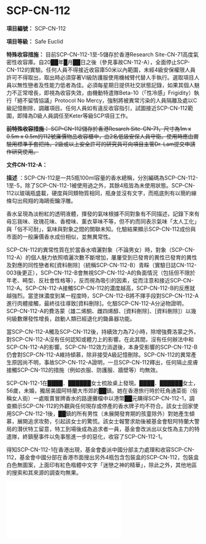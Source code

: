 # SCP-CN-112


**項目編號：** SCP-CN-112

**項目等級：** Safe Euclid

**特殊收容措施：** 目前SCP-CN-112-1至-5儲存於香港Research Site-CN-71高度氣密性收容庫。自20██年█月██日之後（參見事故CN-112-A），全面停止SCP-CN-112的實驗。任何人員不得接近收容庫50米以內範圍，未經4級安保權限人員許可不得取出，取出時必須穿著VI級防護服使用機械臂代替人手執行。選取項目人員以無性戀者及性能力低者為佳。必須每星期日提供社交狀態記錄，如果其個人魅力不正常增長，即視為收容失效，由機動特遣隊Beta-10（<span class='ruby'>&#12300;&#24615;&#20919;&#24863;&#12301;Frigidity</span>）執行<span class='ruby'>&#12300;&#32085;&#19981;&#30041;&#24773;&#21332;&#35696;&#12301;Protocol No Mercy</span>，強制將被異常污染的人員隔離及處以C級記憶刪除，調離項目。任何人員如有違反收容指引，試圖接近SCP-CN-112範圍，即降為D級人員調任至Keter等級SCP項目工作。

<span style='text-decoration: line-through;'>**&#21069;&#29305;&#27530;&#25910;&#23481;&#25514;&#26045;&#65306;** SCP-CN-112&#20786;&#23384;&#26044;&#39321;&#28207;Resarch Site-CN-71&#65292;&#23610;&#23544;&#28858;1m x 0.5m x 0.5m&#30340;112&#34399;&#24265;&#20729;&#29289;&#21697;&#25910;&#23481;&#27331;&#20013;&#65292;&#30001;2&#21517;&#20302;&#32026;&#23433;&#20445;&#20154;&#21729;&#23432;&#34907;&#12290;&#20351;&#29992;&#26178;&#25033;&#30001;&#23526;&#39511;&#29992;&#27161;&#28310;&#25163;&#22871;&#25226;&#25345;&#12290;2&#32026;&#25110;&#20197;&#19978;&#23433;&#20840;&#35377;&#21487;&#30340;&#30740;&#31350;&#21729;&#21487;&#21521;&#38917;&#30446;&#20027;&#31649;Dr. Lam&#25552;&#20132;&#30003;&#35531;&#20316;&#30740;&#31350;&#20351;&#29992;&#12290;</span>

**文件CN-112-A：** 


**描述** ：SCP-CN-112是一共5瓶100ml容量的香水總稱，分別編碼為SCP-CN-112-1至-5，除了SCP-CN-112-1被使用過之外，其餘4瓶皆為未使用狀態。SCP-CN-112以玻璃瓶盛載，硬度與同類物質相同，瓶身並沒有文字，而瓶底則有以簡約線條勾出飛翔的海鷗銜鑰浮雕。

香水呈現為淡粉紅的透明液體，揮發的氣味根據不同對象有不同描述，記錄下來有毋忘我味、玫瑰花味、香橙味、薰衣草味不等，但不約而同表示氣味「太人工化」與「俗不可耐」，氣味與對象之間的關聯未知。化驗結果顯示SCP-CN-112成份與市面的一般廉價香水成份相似，並無異常性。

SCP-CN-112的異常性質在於當香水噴灑對象（不論男女）時，對象（SCP-CN-112-A）的個人魅力依照噴灑次數不斷增加，屢屢受到已發育的異性已發育的異性及對應的同性戀者和[資料刪除]（統稱SCP-CN-112-B）青睬（實驗日誌CN-112-003後更正），SCP-CN-112-B會無視SCP-CN-112-A的負面情況（包括但不限於年老、畸型、反社會性格等），反而視為吸引的因素，從而注意和接近SCP-CN-112-A。SCP-CN-112-A接觸SCP-CN-112的濃度越高，SCP-CN-112-B的反應就越強烈。當塗抹濃度到某一程度時，SCP-CN-112-B將不擇手段對SCP-CN-112-A進行肉體接觸，最終往往導致[資料刪除]。化驗SCP-CN-112-A分泌物證明，SCP-CN-112-A的費洛蒙（雄二烯酮、雌四烯醇、[資料刪除]、[資料刪除]）以幾何級數爆發性增長，啟動人類已經退化的鋤鼻器功能。

當SCP-CN-112-A觸及SCP-CN-112後，持續效力為72小時，除增強費洛蒙之外，對SCP-CN-112-A沒有任何認知或體力上的影響。在此其間，沒有任何辦法中和SCP-CN-112-A的影響。SCP-CN-112效力消退後，本身受影響的SCP-CN-112-B仍會對SCP-CN-112-A維持傾慕，除非接受A級記憶刪除。SCP-CN-112的異常產生原因尚不明，事故SCP-CN-112-A證明，一旦SCP-CN-112釋出，任何隔止皮膚接觸SCP-CN-112的措施（例如衣服、防護服、牆壁等）均無效。

SCP-CN-112-1在████．██████女士梳妝桌上發現。████．██████女士，56歲，未婚，獨居美國阿特蘭大市郊的██鎮。她在香港旅行時於旺角通菜街（俗稱女人街）一處販賣冒牌香水的路邊攤檔中以港幣██元購得SCP-CN-112-1，調查顯示SCP-CN-112的外觀與任何現存或停產的香水牌子均不符合。該女士回家使用SCP-CN-112-1後，██鎮的所有男性（未展開發育期的孩童除外）對她產生傾慕，展開追求攻勢，引起該女士的驚慌。該女士報警求助後被基金會駐阿特蘭大警局的潛伏特工留意，特工到場後成為追求者一員，基金會改派出以女性為主力的特遣隊，終鎮壓事件以免事態進一步的惡化，收容了SCP-CN-112-1。

得知SCP-CN-112-1在香港出現，基金會委派中國分部主力處理和收容SCP-CN-112，基金會中國分部在香港市面搜出另外4瓶包含包裝盒的SCP-CN-112，包裝盒白色無圖案，上面印有紅色楷體中文字「迷戀之神的精華」，除此之外，其他地區的搜索和其來源的調查均無果。

<iframe frameborder='0' scrolling='auto' class='html-block-iframe' src='/scp-cn-112/html/9401009bfaf8e3a6a32a12c0a81518a62d9bc185-6718773521024065695' allowtransparency='true' />
**實驗日誌** ：以下是SCP-CN-112實驗的簡短摘錄。

**實驗日誌 CN-112-001** 
**實驗目的：** 觀察正常情況
**氣味：** ／
**SCP-CN-112-A：** ██先生（男，6█歲，異性戀者，患有中度多發性神經纖維瘤，項目主任Dr. Lam的朋友，主動協助實驗）
**SCP-CN-112-B：** D-47922 （女，23歲，異性戀者，有為供養男妓而打劫銀行記錄）、D-53578 （男，35歲，異性戀者，有色情犯罪記錄）
**實驗過程：** 受測者未噴灑SCP-CN-112之前在實驗室先會面。
**實驗結果：** D-47922形容██先生為「有史以來最令我嘔心的怪物」，D-53578望了██先生一眼之後，不肯再與██先生視線接觸。 ██先生實驗後表示一早聽慣這種說話，沒有什麼感覺。

<iframe frameborder='0' scrolling='auto' class='html-block-iframe' src='/scp-cn-112/html/9401009bfaf8e3a6a32a12c0a81518a62d9bc185-1607466034813512271' allowtransparency='true' />
**實驗日誌 CN-112-002** 
**實驗目的：** 實驗基準
**氣味：** 毋忘我
**SCP-CN-112-A：** 同上
**SCP-CN-112-B：** 同上
**實驗過程：** 在密封的實驗室，██先生噴灑一下SCP-CN-112-1在手掌，然後將之塗抹到暴露的皮膚。D-47922和D-53578由實驗室隔間進入。
**實驗結果：** D-47922的表情由厭惡慢慢平復，開始主動跟██先生攀談，言辭中沒有惡意。D-53578不斷表達不耐煩情緒，催促工作人員結束實驗。D-47922表示聞不到██先生有任何氣味，相反██先生與D-53578均示意香水氣味濃烈，庸俗之極。
**附錄CN-112-002：** *唔，受測者對氣味的反應不同，這個有趣，以此為實驗基準。* Dr. Lam

<iframe frameborder='0' scrolling='auto' class='html-block-iframe' src='/scp-cn-112/html/9401009bfaf8e3a6a32a12c0a81518a62d9bc185-6036788081859285718' allowtransparency='true' />
**實驗日誌 CN-112-003** 
**實驗目的：** 觀察增幅噴灑SCP-CN-112次數的效果
**氣味：** 同上
**SCP-CN-112-A：** 同上
**SCP-CN-112-B：** 同上
**實驗過程：** 實驗過程在實驗CN-112-2完結第二日進行，過程與上一次實驗相同。
**實驗結果：** D-47922積極地與██先生接觸，言談中多番透露自己的隱私以博██先生好感，形容██先生是「我見過的最有魅力的男人」。D-53578的反應與上一次實驗一樣。實驗完結時，當█特工（男）步入實驗室護送██先生離開時，向██先生示好：「嗨！帥哥！」項目主管Dr. Lam質問下，█特工承認自己是未出櫃的同性戀者，亦無在██先生身上聞出氣味，稍後接受C級記憶刪除及調離項目。而██先生依舊在第一次噴灑SCP-CN-112的72小時後回復原狀，沒有因異常生效期間增噴香水而延長異常生效期。
**附錄CN-112-003：** *以後實驗進行時，工作人員必須穿著標準防護服以防認知受污染。* Dr. Lam

<iframe frameborder='0' scrolling='auto' class='html-block-iframe' src='/scp-cn-112/html/9401009bfaf8e3a6a32a12c0a81518a62d9bc185-15841253441934788199' allowtransparency='true' />
**實驗日誌 CN-112-029** 
**實驗目的：** 觀察SCP-CN-112-A對雙方之間的影響
**氣味：** 毋忘我、玫瑰花
**SCP-CN-112-A：** ██先生、D-35578 （女，43歲，異性戀者，健美愛好者，偏愛男性打扮從而沒法在外觀分辨性別，臉部80%被骷髏和粗話紋身遮蓋）
**SCP-CN-112-B：** ／
**實驗過程：** ██先生與D-35578在不同的密封隔間塗抹SCP-CN-112-1，接著步入實驗室會面。
**實驗結果：** 當項目主管Dr. Lam詢問兩者是否互相傾慕後，██先生答：「敬謝不敏。」D-35578答：「你別開我玩笑！」██先生表示D-35578的香水氣味與他一樣是毋忘我味，而D-35578表示██先生的香水氣味與她一樣是玫瑰花味。
**附錄CN-112-029：** *實驗證明SCP-CN-112-A互相之間免疫。* Dr. Lam

<iframe frameborder='0' scrolling='auto' class='html-block-iframe' src='/scp-cn-112/html/9401009bfaf8e3a6a32a12c0a81518a62d9bc185-13936277621245392932' allowtransparency='true' />
**實驗日誌 CN-112-050** 
**實驗目的：** 觀察SCP-CN-112-A對同性戀者、雙性戀者、無性戀者的影響
**氣味：** 同上
**SCP-CN-112-A：** 同上
**SCP-CN-112-B：** D-74838（女，19歲，女同性戀者）、D-57839 （男，30歲，雙性戀者）、D-83952 （女，27歲，雙性戀者）、初級研究員██ Chan（女，██歲，自稱無性戀者，因其罕見性傾向獲邀參加實驗）。
**實驗過程：** 眾SCP-CN-112-B輪流步入密封實驗室。
**實驗結果：** D-74838只對D-35578產生異常狀態。D-57839、D-83952均對██先生、D-35578產生異常狀態。初級研究員██ Chan對兩人沒有反應，她表示聞到毋忘我和玫瑰花混合的香水味，形容「極度低品味」。事後██ Chan因為對SCP-CN-112-A免疫而加入本項目。
**附錄CN-112-050：** *實驗證明SCP-CN-112引發異常狀態的邏輯。* Dr. Lam

<iframe frameborder='0' scrolling='auto' class='html-block-iframe' src='/scp-cn-112/html/9401009bfaf8e3a6a32a12c0a81518a62d9bc185-901639379646946232' allowtransparency='true' />
**實驗日誌 CN-112-062** 
**實驗目的：** 觀察SCP-CN-112-A對動物的影響
**氣味：** 毋忘我
**SCP-CN-112-A：** ██先生
**SCP-CN-112-B：** 哺乳類、兩棲類、鳥類、爬蟲類等雌性動物
**實驗過程：** 同上
**實驗結果：** [資料刪除]
**附錄CN-112-062：** *非常感激██先生的幫助，以後所有受測者由D級人員選取。* Dr. Lam

<iframe frameborder='0' scrolling='auto' class='html-block-iframe' src='/scp-cn-112/html/9401009bfaf8e3a6a32a12c0a81518a62d9bc185-9060374541908623982' allowtransparency='true' />
**實驗日誌 CN-112-106** 
**實驗目的：** 觀察SCP-CN-112-A對人形SCP的影響
**氣味：** ／
**SCP-CN-112-A：** ／
**SCP-CN-112-B：** ／
**實驗過程：** 實驗被O5-CN-12否決。
**實驗結果：** ／
**附錄CN-112-106：** *影響人形SCP神智足以帶來收容失效，你我付不起這個代價。* O5-CN-12

**文件CN-112-B：** 


**事故CN-112-A：** 
**氣味：** 可樂、香橙、檸檬茶、薰衣草、緬梔花
20██年█月██日，3名身穿VI級防護服，疑與Marshall,Carter和Dark香港分公司有關的入侵者，爆破112號廉價物品收容櫃，欲奪取5瓶SCP-CN-112。他們與2名安保發生打鬥，在此期間打翻SCP-CN-112-1，約三分之二香水傾濺出。儘管有防護服保護，SCP-CN-112仍對3名入侵者與2名相距甚遠的安保產生異常效應。他們的費洛蒙增幅[資料刪除]倍，費洛蒙以淡粉紅氣體形式爆開防護服，沿空調裝置擴散，5分鐘之內傳遍整個Site-CN-71。

3名入侵者在意外後立即自鎖隔間內，2名安保立即向項目主管Dr. Lam發出緊急報告。但包括Site主任、高級研究員、初級研究員、研究員助理、特遣隊特工、D級人員、女性人形SCP項目、雌性哺乳類動物SCP項目等257個個體已受費洛蒙影響，擅離職守，突破收容，蜂擁而至，打破隔間，然後對5人[資料刪除]。

機動特遣隊Beta-10（「性冷感」）到場時，5人已經身亡，屍體被肢解，257個個體仍對他們的屍塊[資料刪除]。72小時後受影響者全部接受C級記憶刪除，特殊收容措施更新。

Marshall,Carter和Dark香港分公司拒絕承認與入侵事故有關，並宣稱對基金會中國分部的指控保留法律起訴權利。

<iframe frameborder='0' scrolling='auto' class='html-block-iframe' src='/scp-cn-112/html/9401009bfaf8e3a6a32a12c0a81518a62d9bc185-15469071351386892316' allowtransparency='true' />
**文件CN-112-C：** 
以下機密文件只供4級權限或以上人員觀看。



